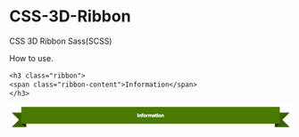 CSS-3D-Ribbon
=============
CSS 3D Ribbon
Sass(SCSS)

How to use.
```
<h3 class="ribbon">
<span class="ribbon-content">Information</span>
</h3>
```


![ribbon sample](ribbon.png "Ribbon sample")
